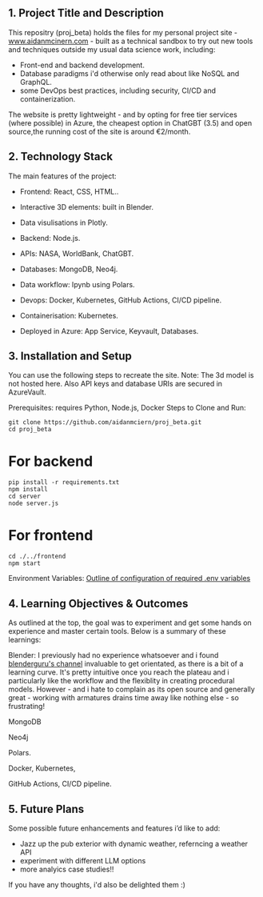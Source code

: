 ## 1. Project Title and Description
This repositry (proj_beta) holds the files for my personal project site - www.aidanmcinern.com - built as a technical sandbox to try out new tools and techniques outside my usual data science work, including:
- Front-end and backend development.
- Database paradigms i'd otherwise only read about like NoSQL and GraphQL.
- some DevOps best practices, including security, CI/CD and containerization.

The website is pretty lightweight - and by opting for free tier services (where possible) in Azure, the cheapest option in ChatGBT (3.5) and open source,the running cost of the site is around €2/month.

## 2. Technology Stack
The main features of the project:
- Frontend: React, CSS, HTML..
- Interactive 3D elements: built in Blender.
- Data visulisations in Plotly.

- Backend: Node.js.
- APIs: NASA, WorldBank, ChatGBT.
- Databases: MongoDB, Neo4j.
- Data workflow: Ipynb using Polars.
- Devops: Docker, Kubernetes, GitHub Actions, CI/CD pipeline.
- Containerisation: Kubernetes.
- Deployed in Azure: App Service, Keyvault, Databases.

## 3. Installation and Setup
You can use the following steps to recreate the site.
Note: The 3d model is not hosted here. Also API keys and database URIs are secured in AzureVault.

Prerequisites: requires Python, Node.js, Docker
Steps to Clone and Run:
```
git clone https://github.com/aidanmciern/proj_beta.git
cd proj_beta
```

# For backend
```
pip install -r requirements.txt
npm install
cd server
node server.js 
```
# For frontend
```
cd ./../frontend
npm start
```
Environment Variables: [Outline of configuration of required .env variables](https://learn.microsoft.com/en-us/azure/developer/azure-developer-cli/manage-environment-variables) 

## 4. Learning Objectives & Outcomes
As outlined at the top, the goal was to experiment and get some hands on experience and master certain tools. Below is a summary of these learnings:  

Blender: I previously had no experience whatsoever and i found [blenderguru's channel](https://www.youtube.com/@blenderguru) invaluable to get orientated, as there is a bit of a learning curve. It's pretty intuitive once you reach the plateau and i particularly like the workflow and the flexiblity in creating procedural models. However - and i hate to complain as its open source and generally great - working with armatures drains time away like nothing else - so frustrating!

MongoDB

Neo4j

Polars.

Docker, Kubernetes, 

GitHub Actions, CI/CD pipeline.

## 5. Future Plans
Some possible future enhancements and features i’d like to add:
- Jazz up the pub exterior with dynamic weather, referncing a weather API
- experiment with different LLM options
- more analyics case studies!!

If you have any thoughts, i'd also be delighted them :)
